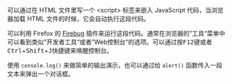 可以通过在 HTML 文件里写一个 \<script\> 标签来嵌入 JavaScript 代码，当浏览器加载 HTML 文件的时候，它会自动执行这段代码。

可以利用 Firefox 的 [Firebug](http://getfirebug.com) 插件来运行这段代码。通常在浏览器的”工具“菜单中可以看到类似”开发者工具“或者”Web控制台“的选项。可以通过按<kbd>F12</kbd>键或者<kbd>Ctrl</kbd>+<kbd>Shift</kbd>+<kbd>J</kbd>快捷键来唤醒控制台。

使用 `console.log()` 来做简单的输出演示，也可以通过给 `alert()` 函数传入一段文本来弹出一个对话框。